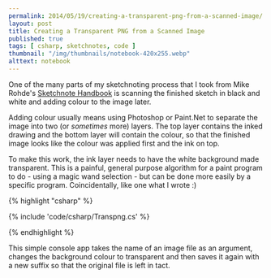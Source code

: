 ```yaml
---
permalink: 2014/05/19/creating-a-transparent-png-from-a-scanned-image/
layout: post
title: Creating a Transparent PNG from a Scanned Image
published: true
tags: [ csharp, sketchnotes, code ]
thumbnail: "/img/thumbnails/notebook-420x255.webp"
alttext: notebook
---
```


One of the many parts of my sketchnoting process that I took from Mike Rohde's 
<a href="http://rohdesign.com/book">Sketchnote Handbook</a> is scanning the finished 
sketch in black and white and adding colour to the image later. 

Adding colour usually means using Photoshop or Paint.Net to separate the image 
into two (or *sometimes* more) layers. The top layer contains the inked drawing 
and the bottom layer will contain the colour, so that the finished image looks 
like the colour was applied first and the ink on top.

To make this work, the ink layer needs to have the white background made 
transparent. This is a painful, general purpose algorithm for a paint program 
to do - using a magic wand selection - but can be done more easily by a 
specific program. Coincidentally, like one what I wrote :)

{% highlight "csharp" %}

{% include 'code/csharp/Transpng.cs' %}

{% endhighlight %}

This simple console app takes the name of an image file as an argument, 
changes the background colour to transparent and then saves it again with a 
new suffix so that the original file is left in tact. 

